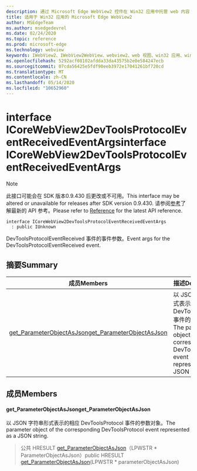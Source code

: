 ```yaml
---
description: 通过 Microsoft Edge WebView2 控件在 Win32 应用中托管 web 内容
title: 适用于 Win32 应用的 Microsoft Edge WebView2
author: MSEdgeTeam
ms.author: msedgedevrel
ms.date: 02/24/2020
ms.topic: reference
ms.prod: microsoft-edge
ms.technology: webview
keywords: IWebView2、IWebView2WebView、webview2、web 视图、win32 应用、win32、edge、ICoreWebView2、ICoreWebView2Host、浏览器控件、边缘 html
ms.openlocfilehash: 5292acf08102afdda33da43575b2e0e584247ecb
ms.sourcegitcommit: 07cda56425e5fdf90eeb3972e17041261bf720cd
ms.translationtype: MT
ms.contentlocale: zh-CN
ms.lasthandoff: 05/14/2020
ms.locfileid: "10652960"
---
```

# <span data-ttu-id="86f69-104">interface ICoreWebView2DevToolsProtocolEventReceivedEventArgs</span><span class="sxs-lookup"><span data-stu-id="86f69-104">interface ICoreWebView2DevToolsProtocolEventReceivedEventArgs</span></span> 

> [!NOTE]
> <span data-ttu-id="86f69-105">此接口可能会在 SDK 版本0.9.430 后更改或不可用。</span><span class="sxs-lookup"><span data-stu-id="86f69-105">This interface may be altered or unavailable for releases after SDK version 0.9.430.</span></span> <span data-ttu-id="86f69-106">请参阅[参考](../../../webview2-api-reference.md)了解最新的 API 参考。</span><span class="sxs-lookup"><span data-stu-id="86f69-106">Please refer to [Reference](../../../webview2-api-reference.md) for the latest API reference.</span></span>

```
interface ICoreWebView2DevToolsProtocolEventReceivedEventArgs
  : public IUnknown
```

<span data-ttu-id="86f69-107">DevToolsProtocolEventReceived 事件的事件参数。</span><span class="sxs-lookup"><span data-stu-id="86f69-107">Event args for the DevToolsProtocolEventReceived event.</span></span>

## <span data-ttu-id="86f69-108">摘要</span><span class="sxs-lookup"><span data-stu-id="86f69-108">Summary</span></span>

 <span data-ttu-id="86f69-109">成员</span><span class="sxs-lookup"><span data-stu-id="86f69-109">Members</span></span>                        | <span data-ttu-id="86f69-110">描述</span><span class="sxs-lookup"><span data-stu-id="86f69-110">Descriptions</span></span>
--------------------------------|---------------------------------------------
[<span data-ttu-id="86f69-111">get_ParameterObjectAsJson</span><span class="sxs-lookup"><span data-stu-id="86f69-111">get_ParameterObjectAsJson</span></span>](#get_parameterobjectasjson) | <span data-ttu-id="86f69-112">以 JSON 字符串形式表示的相应 DevToolsProtocol 事件的参数对象。</span><span class="sxs-lookup"><span data-stu-id="86f69-112">The parameter object of the corresponding DevToolsProtocol event represented as a JSON string.</span></span>

## <span data-ttu-id="86f69-113">成员</span><span class="sxs-lookup"><span data-stu-id="86f69-113">Members</span></span>

#### <span data-ttu-id="86f69-114">get_ParameterObjectAsJson</span><span class="sxs-lookup"><span data-stu-id="86f69-114">get_ParameterObjectAsJson</span></span> 

<span data-ttu-id="86f69-115">以 JSON 字符串形式表示的相应 DevToolsProtocol 事件的参数对象。</span><span class="sxs-lookup"><span data-stu-id="86f69-115">The parameter object of the corresponding DevToolsProtocol event represented as a JSON string.</span></span>

> <span data-ttu-id="86f69-116">公共 HRESULT [get_ParameterObjectAsJson](#get_parameterobjectasjson)（LPWSTR \* ParameterObjectAsJson）</span><span class="sxs-lookup"><span data-stu-id="86f69-116">public HRESULT [get_ParameterObjectAsJson](#get_parameterobjectasjson)(LPWSTR \* parameterObjectAsJson)</span></span>

